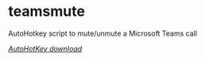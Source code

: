 # teamsmute
AutoHotkey script to mute/unmute a Microsoft Teams call

*[AutoHotKey download](https://www.autohotkey.com/)*
